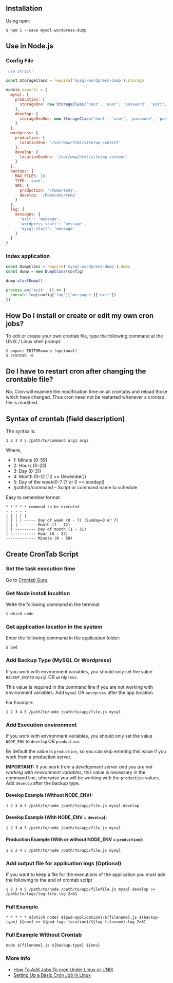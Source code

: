 ## Installation

Using npm:

```
$ npm i --save mysql-wordpress-dump
```

## Use in Node.js

### Config File

```js
'use strict'

const StorageClass = require('mysql-wordpress-dump').storage

module.exports = {
  mysql: {
    production: {
      storageOne: new StorageClass('host', 'user', 'password', 'port', 'database')
    },
    develop: {
      storageDevOne: new StorageClass('host', 'user', 'password', 'port', 'database')
    }
  },
  wordpress: {
    production: {
      locationOne: '/var/www/html/site/wp-content'
    },
    develop: {
      locationDevOne: '/var/www/html/site/wp-content'
    }
  },
  backups: {
    MAX_FILES: 10,
    TYPE: 'save',
    SRC: {
      production: '/home/temp',
      develop: '/home/dev/temp'
    }
  },
  log: {
    messages: {
      'exit': 'message',
      'wordpress-start': 'message',
      'mysql-start': 'message'
    }
  }
}

```

### Index application

```js
const DumpClass = require('mysql-wordpress-dump').dump
const dump = new DumpClass(config)

dump.startDump()

process.on('exit', () => {
  console.log(config['log']['messages']['exit'])
})
```

## How Do I install or create or edit my own cron jobs?

To edit or create your own crontab file, type the following command at the UNIX / Linux shell prompt:

```
$ export EDITOR=nano (optional)
$ crontab -e
```

## Do I have to restart cron after changing the crontable file?

No. Cron will examine the modification time on all crontabs and reload those which have changed. Thus cron need not be restarted whenever a crontab file is modified.

## Syntax of crontab (field description)

The syntax is:

```
1 2 3 4 5 /path/to/command arg1 arg2
```

Where,

* 1: Minute (0-59)
* 2: Hours (0-23)
* 3: Day (0-31)
* 4: Month (0-12 [12 == December])
* 5: Day of the week(0-7 [7 or 0 == sunday])
* /path/to/command – Script or command name to schedule

Easy to remember format:

```
* * * * * command to be executed
- - - - -
| | | | |
| | | | ----- Day of week (0 - 7) (Sunday=0 or 7)
| | | ------- Month (1 - 12)
| | --------- Day of month (1 - 31)
| ----------- Hour (0 - 23)
------------- Minute (0 - 59)
```

## Create CronTab Script

### Set the task execution time

Go to [Crontab Guru](https://crontab.guru/#*_*_*_*_*).

### Get Node install localtion

Write the following command in the terminal:

```
$ which node
```

### Get application location in the system

Enter the following command in the application folder:

```
$ pwd
```

### Add Backup Type (MySQL Or Wordpress)

If you work with environment variables, you should only set the value `BACKUP_ENV` to `mysql` OR `wordpress`.

This value is required in the command line if you are not working with environment variables. Add `mysql` OR `wordpress` after the app location.

For Example:

```
1 2 3 4 5 /path/to/node /path/to/app/file.js mysql
```

### Add Execution environment

If you work with environment variables, you should only set the value `NODE_ENV` to `develop` OR `production`.

By default the value is `production`, so you can skip entering this value if you work from a production server.

**IMPORTANT:** If you work from a *development server and you are not working with environment variables*, this value is necessary in the command line, otherwise you will be working with the `production` values. Add `develop` after the backup type.

#### Develop Example (Without NODE_ENV):

```
1 2 3 4 5 /path/to/node /path/to/app/file.js mysql develop
```

#### Develop Example (With NODE_ENV = `develop`):

```
1 2 3 4 5 /path/to/node /path/to/app/file.js mysql
```

#### Production Example (With or without NODE_ENV = `production`):

```
1 2 3 4 5 /path/to/node /path/to/app/file.js mysql
```

### Add output file for application logs (Optional)

If you want to keep a file for the executions of the application you must add the following to the end of crontab script

```
1 2 3 4 5 /path/to/node /path/to/app/filefile.js mysql develop >> /path/to/logs/log-file.log 2>&1
```

### Full Example

```
* * * * * ${which node} ${pwd-application}/${filename}.js ${backup-type} ${env} >> ${pwd-logs-location}/${log-filename}.log 2>&1
```

### Full Example Without Crontab

```
node ${filename}.js ${backup-type} ${env}
```

### More info

* [How To Add Jobs To cron Under Linux or UNIX](https://www.cyberciti.biz/faq/how-do-i-add-jobs-to-cron-under-linux-or-unix-oses/)
* [Setting Up a Basic Cron Job in Linux](https://www.taniarascia.com/setting-up-a-basic-cron-job-in-linux/)

